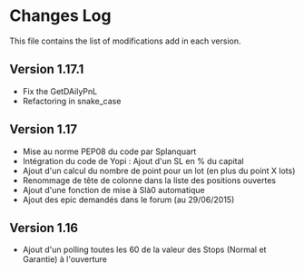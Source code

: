 Changes Log
===========
This file contains the list of modifications add in each version. 

Version 1.17.1
--------------
 - Fix the GetDAilyPnL
 - Refactoring in snake_case
 
Version 1.17
------------
 - Mise au norme PEP08 du code par Splanquart
 - Intégration du code de Yopi : Ajout d'un SL en % du capital
 - Ajout d'un calcul du nombre de point pour un lot (en plus du point X lots)
 - Renommage de tête de colonne dans la liste des positions ouvertes
 - Ajout d'une fonction de mise à Slà0 automatique
 - Ajout des epic demandés dans le forum (au 29/06/2015)

Version 1.16
------------
 - Ajout d'un polling toutes les 60 de la valeur des Stops (Normal et Garantie)
 à l'ouverture
